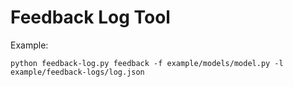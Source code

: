 # Feedback Log Tool

Example:

```
python feedback-log.py feedback -f example/models/model.py -l example/feedback-logs/log.json
```
